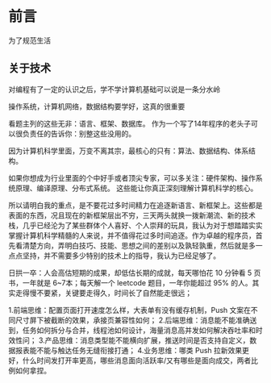 # 前言
为了规范生活

## 关于技术
对编程有了一定的认识之后，学不学计算机基础可以说是一条分水岭

操作系统，计算机网络，数据结构要学好，这真的很重要


看题主列的这些无非：语言、框架、数据库。
作为一个写了14年程序的老头子可以很负责任的告诉你：别整这些没用的。

因为计算机科学里面，万变不离其宗，最核心的只有：算法、数据结构、体系结构。

如果你想成为行业里面的个中好手或者顶尖专家，可以多关注：硬件架构、操作系统原理、编译原理、分布式系统。
这些能让你真正深刻理解计算机科学的核心。

所以请明白我的重点，是不要花过多时间精力在追逐新语言、新框架上。这些都是表面的东西，况且现在的新框架层出不穷，三天两头就换一拨新潮流、新的技术栈，几乎已经沦为了某些群体个人喜好、个人崇拜的玩具，我认为对于想踏踏实实掌握计算机科学精髓的人来说，并不值得花过多时间追逐。作为卓越的程序员，首先看清楚方向，弄明白技巧、技能、思想之间的差别以及孰轻孰重，然后就是多一点点坚持，并不需要多少特别的技术上的指导，我认为已经足够了。


日拱一卒：人会高估短期的成果，却低估长期的成就，每天哪怕花 10 分钟看 5 页书，一年就是 6~7本；每天解一个 leetcode 题目，一年你能超过 95% 的人。其实走得慢不要紧，关键要走得久，时间长了自然能走很远；


1.前端思维：配置页面打开速度怎么样，大表单有没有缓存机制，Push 文案在不同尺寸屏下被截断的效果，承接页兼容性如何；
2.后端思维：消息能不能准确送到，任务如何拆分与合并，线程池如何设计，海量消息高并发如何解决吞吐率和时效性问；
3.产品思维：消息类型能不能横向扩展，推送时间是否支持自定义，数据报表能不能与触达任务无缝衔接打通；
4.业务思维：哪类 Push 拉新效果更好，什么时间发打开率更高，哪些消息面向活跃率/又有哪些是面向成交，两者比例如何拿捏。
